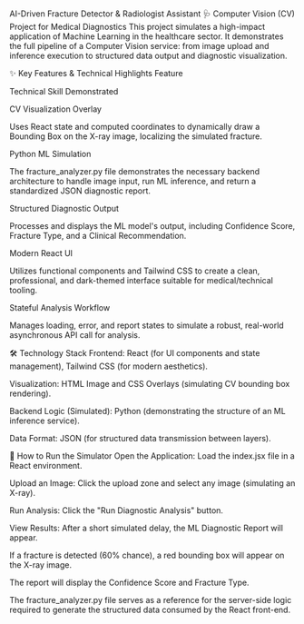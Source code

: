 AI-Driven Fracture Detector & Radiologist Assistant
🩺 Computer Vision (CV) Project for Medical Diagnostics
This project simulates a high-impact application of Machine Learning in the healthcare sector. It demonstrates the full pipeline of a Computer Vision service: from image upload and inference execution to structured data output and diagnostic visualization.

✨ Key Features & Technical Highlights
Feature

Technical Skill Demonstrated

CV Visualization Overlay

Uses React state and computed coordinates to dynamically draw a Bounding Box on the X-ray image, localizing the simulated fracture.

Python ML Simulation

The fracture_analyzer.py file demonstrates the necessary backend architecture to handle image input, run ML inference, and return a standardized JSON diagnostic report.

Structured Diagnostic Output

Processes and displays the ML model's output, including Confidence Score, Fracture Type, and a Clinical Recommendation.

Modern React UI

Utilizes functional components and Tailwind CSS to create a clean, professional, and dark-themed interface suitable for medical/technical tooling.

Stateful Analysis Workflow

Manages loading, error, and report states to simulate a robust, real-world asynchronous API call for analysis.

🛠️ Technology Stack
Frontend: React (for UI components and state management), Tailwind CSS (for modern aesthetics).

Visualization: HTML Image and CSS Overlays (simulating CV bounding box rendering).

Backend Logic (Simulated): Python (demonstrating the structure of an ML inference service).

Data Format: JSON (for structured data transmission between layers).

🚀 How to Run the Simulator
Open the Application: Load the index.jsx file in a React environment.

Upload an Image: Click the upload zone and select any image (simulating an X-ray).

Run Analysis: Click the "Run Diagnostic Analysis" button.

View Results: After a short simulated delay, the ML Diagnostic Report will appear.

If a fracture is detected (60% chance), a red bounding box will appear on the X-ray image.

The report will display the Confidence Score and Fracture Type.

The fracture_analyzer.py file serves as a reference for the server-side logic required to generate the structured data consumed by the React front-end.
